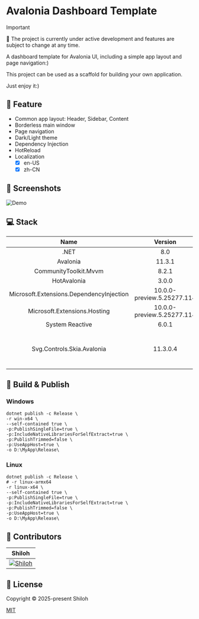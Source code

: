﻿# Avalonia Dashboard Template

> [!IMPORTANT]
> 🚧 The project is currently under active development and features are subject to change at any time.

A dashboard template for Avalonia UI, including a simple app layout and page navigation:)

This project can be used as a scaffold for building your own application.

Just enjoy it:)

## 🚀 Feature

- Common app layout: Header, Sidebar, Content
- Borderless main window
- Page navigation
- Dark/Light theme
- Dependency Injection
- HotReload
- Localization
    - [x] en-US
    - [x] zh-CN

## 📸 Screenshots

![Demo](./Screenshots/Avalonia.Dashboard.Template.gif)

## 💻 Stack

|                   Name                   |          Version           |                                    Docs                                    |                                                                Remark                                                                |
|:----------------------------------------:|:--------------------------:|:--------------------------------------------------------------------------:|:------------------------------------------------------------------------------------------------------------------------------------:|
|                   .NET                   |            8.0             |                   <https://dotnet.microsoft.com/en-us/>                    |                                                                                                                                      |
|                 Avalonia                 |           11.3.1           |                       <https://docs.avaloniaui.net/>                       |                                                                                                                                      |
|          CommunityToolkit.Mvvm           |           8.2.1            |     <https://learn.microsoft.com/en-us/dotnet/communitytoolkit/mvvm/>      |                                                                                                                                      |
|               HotAvalonia                |           3.0.0            |                  <https://github.com/Kira-NT/HotAvalonia>                  |                                                                                                                                      |
| Microsoft.Extensions.DependencyInjection | 10.0.0-preview.5.25277.114 | <https://www.nuget.org/packages/Microsoft.Extensions.DependencyInjection/> |                                                                                                                                      |
|       Microsoft.Extensions.Hosting       | 10.0.0-preview.5.25277.114 |       <https://www.nuget.org/packages/Microsoft.Extensions.Hosting>        |                                                                                                                                      |
|             System Reactive              |           6.0.1            |                    <https://github.com/dotnet/reactive>                    |                                                         For throttling only                                                          |
|        Svg.Controls.Skia.Avalonia        |          11.3.0.4          |                <https://github.com/wieslawsoltes/Svg.Skia>                 | All svg icons are from iconify, see <https://icon-sets.iconify.design/material-symbols/> and <https://icon-sets.iconify.design/mdi/> |

## 🔨 Build & Publish

### Windows

```shell
dotnet publish -c Release \
-r win-x64 \
--self-contained true \
-p:PublishSingleFile=true \
-p:IncludeNativeLibrariesForSelfExtract=true \
-p:PublishTrimmed=false \
-p:UseAppHost=true \
-o D:\MyApp\Release\
```

### Linux

```shell
dotnet publish -c Release \
# -r linux-armx64
-r linux-x64 \
--self-contained true \
-p:PublishSingleFile=true \
-p:IncludeNativeLibrariesForSelfExtract=true \
-p:PublishTrimmed=false \
-p:UseAppHost=true \
-o D:\MyApp\Release\
```

## 💪 Contributors

|                                             Shiloh                                              |
|:-----------------------------------------------------------------------------------------------:|
| [![Shiloh](https://avatars.githubusercontent.com/u/46670399?v=4)](https://github.com/shilohooo) |

## 🔖 License

Copyright © 2025-present Shiloh

[MIT](./LICENSE)


